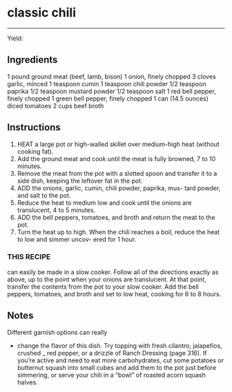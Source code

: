 # classic chili
---
Yield: 

## Ingredients

1 pound ground meat (beef, lamb, bison)
1 onion, finely chopped
3 cloves garlic, minced
1 teaspoon cumin
1 teaspoon chili powder
1/2 teaspoon paprika
1/2 teaspoon mustard powder
1/2 teaspoon salt
1 red bell pepper, finely chopped
1 green bell pepper, finely chopped
1 can (14.5 ounces) diced tomatoes
2 cups beef broth

## Instructions
1. HEAT a large pot or high-walled skillet over medium-high
heat (without cooking fat). 
2. Add the ground meat and cook
until the meat is fully browned, 7 to 10 minutes. 
3. Remove
the meat from the pot with a slotted spoon and transfer it to
a side dish, keeping the leftover fat in the pot.
4. ADD the onions, garlic, cumin, chili powder, paprika, mus-
tard powder, and salt to the pot.
5.  Reduce the heat to medium
low and cook until the onions are translucent,
4 to 5 minutes.
6. ADD the bell peppers, tomatoes, and broth and return the
meat to the pot. 
7. Turn the heat up to high. When the chili
reaches a boil, reduce the heat to low and simmer uncov-
ered for 1 hour.

### THIS RECIPE 
can easily be made in a slow cooker.
Follow all of the directions exactly as above, up to the point
when your onions are translucent. At that point, transfer
the contents from the pot to your slow cooker. Add the bell
peppers, tomatoes, and broth and set to low heat, cooking for
6 to 8 hours.

## Notes

Different garnish options can really
- change the flavor of this dish. Try topping
with fresh cilantro, jalapefios, crushed
_ red pepper, or a drizzle of Ranch
Dressing (page 316). If you’re active
and need to eat more carbohydrates, cut
some potatoes or butternut squash into
small cubes and add them to the pot just
before simmering, or serve your chili in a
“bowl” of roasted acorn squash halves.